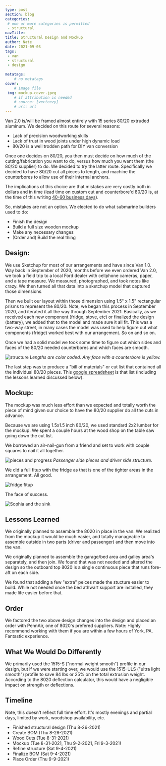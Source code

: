 ```yaml
---
type: post
section: blog
categories: 
 # one or more categories is permitted
 - structural
navTitle: 
title: Structural Design and Mockup
author: Nate
date: 2021-09-03
tags:
 - van
 - structural
 - design
 
metatags:
	# no metatags
cover: 
	# image file
 img: mockup-cover.jpeg
	# if attribution is needed
	# source: [vecteezy]
	# url: url
---
```


Van 2.0 is/will be framed almost entirely with 15 series 80/20 extruded aluminum.  We decided on this route for several reasons:

* Lack of precision woodworking skills
* Lack of trust in wood joints under high dynamic load
* 80/20 is a well trodden path for DIY van conversion

Once one decides on 80/20, you then must decide on how much of the cutting/fabrication you want to do, versus how much you want them (the 80/20 supplier) to do.  We decided to try the latter route.  Specifically we decided to have 80/20 cut all pieces to length, and machine the counterbores to allow use of their internal anchors.

The implications of this choice are that mistakes are very costly both in dollars and in time (lead time on custom cut and counterbore'd 80/20 is, at the time of this writing [40-60 business days](https://8020.net/shipping-information)).

So, mistakes are not an option.  We elected to do what submarine builders used to do: 
* Finish the design
* Build a full size wooden mockup
* Make any necessary changes
* (Order and) Build the real thing

## Design:
We use Sketchup for most of our arrangements and have since Van 1.0. Way back in September of 2020, months before we even ordered Van 2.0, we took a field trip to a local Ford dealer with cellphone cameras, paper, and a tape measure.  We measured, photographed, and took notes like crazy.  We then turned all that data into a sketchup model that captured those dimensions. 

Then we built our layout within those dimension using 1.5" x 1.5" rectangular prisms to represent the 80/20.  Note, we began this process in September 2020, and iterated it all the way through September 2021.  Basically, as we received each new component (fridge, stove, etc) or finalized the design (battery), we added that to the model and made sure it all fit.  This was a two-way street, in many cases the model was used to help figure out what components (fridge) worked best with our arrangement.  So on and so on.

Once we had a solid model we took some time to figure out which sides and faces of the 80/20 needed counterbores and which faces are smooth.

![structure](structure-final-iso.jpg)
_Lengths are color coded.  Any face with a counterbore is yellow._

The last step was to produce a "bill of materials" or cut list that contained all the individual 80/20 pieces.  This [google spreadsheet](https://docs.google.com/spreadsheets/d/1hqJElnqDAgyVD-M6ryy4JeQU1woKh2F8f8kn4qlit8s/edit#gid=1736038467) is that list (including the lessons learned discussed below).

## Mockup:
The mockup was much less effort than we expected and totally worth the piece of mind given our choice to have the 80/20 supplier do all the cuts in advance.

Because we are using 1.5x1.5 inch 80/20, we used standard 2x2 lumber for the mockup.  We spent a couple hours at the wood shop on the table saw going down the cut list.

We borrowed an air-nail-gun from a friend and set to work with couple squares to nail it all together.

![pieces and progress](pieces.jpeg)
_Passenger side pieces and driver side structure._

We did a full fitup with the fridge as that is one of the tighter areas in the arrangement.  All good.

![fridge fitup](fridge.jpeg)

The face of success.

![Sophia and the sink](sink.jpeg)

## Lessons Learned

We originally planned to assemble the 8020 in place in the van.  We realized from the mockup it would be much easier, and totally manageable to assemble outside in two parts (driver and passenger) and then move into the van.

We originally planned to assemble the garage/bed area and galley area's separately, and then join.  We found that was not needed and altered the design so the outboard top 8020 is a single continuous piece that runs fore-aft on each side.

We found that adding a few "extra" peices made the stucture easier to build.  While not needed once the bed athwart support are installed, they made life easier before that.

## Order
We factored the two above design changes into the design and placed an order with PennAir, one of 8020's prefered suppliers.  Note:  Highly recommend working with them if you are within a few hours of York, PA.  Fantastic experience.

## What We Would Do Differently

We primarily used the 1515-S ("normal weight smooth") profile in our design, but if we were starting over, we would use the 1515-ULS ("ultra light smooth") profile to save 84 lbs or 25% on the total extrusion weight. According to the 8020 deflection calculator, this would have a negligible impact on strength or deflections.

## Timeline 
Note, this doesn't reflect full time effort.  It's mostly evenings and partial days, limited by work, woodshop availability, etc.
* Finished structural design (Thu 8-26-2021)
* Create BOM (Thu 8-26-2021)
* Wood Cuts (Tue 8-31-2021)
* Mockup (Tue 8-31-2021, Thu 9-2-2021, Fri 9-3-2021)
* Refine structure (Sat 9-4-2021)
* Finalize BOM (Sat 9-4-2021)
* Place Order (Thu 9-9-2021)